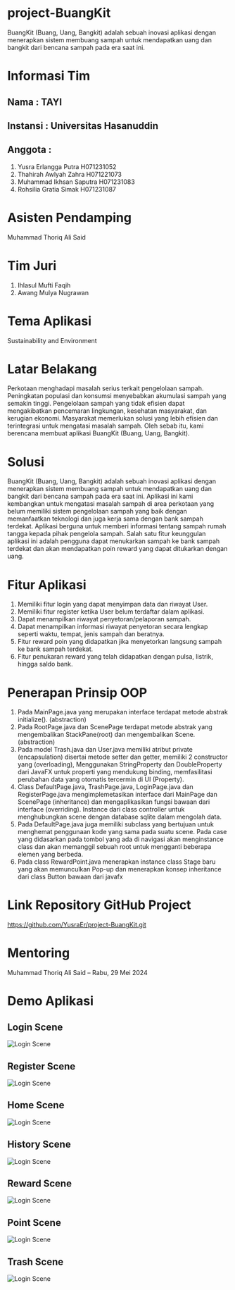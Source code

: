 # project-BuangKit
BuangKit (Buang, Uang, Bangkit) adalah sebuah inovasi aplikasi dengan menerapkan sistem membuang sampah untuk mendapatkan uang dan bangkit dari bencana sampah pada era saat ini.

# Informasi Tim
## Nama        : TAYI
## Instansi    : Universitas Hasanuddin
## Anggota     :
1. Yusra Erlangga Putra         H071231052 
2. Thahirah Awlyah Zahra        H071221073 
3. Muhammad Ikhsan Saputra      H071231083 
4. Rohsilia Gratia Simak        H071231087 

# Asisten Pendamping
Muhammad Thoriq Ali Said

# Tim Juri
1. Ihlasul Mufti Faqih 
2. Awang Mulya Nugrawan 

# Tema Aplikasi
Sustainability and Environment 

# Latar Belakang
Perkotaan menghadapi masalah serius terkait pengelolaan sampah. Peningkatan populasi dan konsumsi menyebabkan akumulasi sampah yang semakin tinggi. Pengelolaan sampah yang tidak efisien dapat mengakibatkan pencemaran lingkungan, kesehatan masyarakat, dan kerugian ekonomi. Masyarakat memerlukan solusi yang lebih efisien dan terintegrasi untuk mengatasi masalah sampah. Oleh sebab itu, kami berencana membuat aplikasi BuangKit (Buang, Uang, Bangkit).

# Solusi 
BuangKit (Buang, Uang, Bangkit) adalah sebuah inovasi aplikasi dengan menerapkan sistem membuang sampah untuk mendapatkan uang dan bangkit dari bencana sampah pada era saat ini. Aplikasi ini kami kembangkan untuk mengatasi masalah sampah di area perkotaan yang belum memiliki sistem pengelolaan sampah yang baik dengan memanfaatkan teknologi dan juga kerja sama dengan bank sampah terdekat. Aplikasi berguna untuk memberi informasi tentang sampah rumah tangga kepada pihak pengelola sampah. Salah satu fitur keunggulan aplikasi ini adalah pengguna dapat menukarkan sampah ke bank sampah terdekat dan akan mendapatkan poin reward yang dapat ditukarkan dengan uang.

# Fitur Aplikasi 
1.	Memiliki fitur login yang dapat menyimpan data dan riwayat User.
2.	Memiliki fitur register ketika User belum terdaftar dalam aplikasi.
3.	Dapat menampilkan riwayat penyetoran/pelaporan sampah.
4.	Dapat menampilkan informasi riwayat penyetoran secara lengkap seperti waktu, tempat, jenis sampah dan beratnya.
5.	Fitur reward poin yang didapatkan jika menyetorkan langsung sampah ke bank sampah terdekat.
6.	Fitur penukaran reward yang telah didapatkan dengan pulsa, listrik, hingga saldo bank.

# Penerapan Prinsip OOP 
1.	Pada MainPage.java yang merupakan interface terdapat metode abstrak initialize(). (abstraction)
2.	Pada RootPage.java dan ScenePage terdapat metode abstrak yang mengembalikan StackPane(root) dan mengembalikan Scene. (abstraction)
3.	Pada model Trash.java dan User.java memiliki atribut private (encapsulation) disertai metode setter dan getter, memiliki 2 constructor yang (overloading), Menggunakan StringProperty dan DoubleProperty dari JavaFX untuk properti yang mendukung binding, memfasilitasi perubahan data yang otomatis tercermin di UI (Property).
4.	Class DefaultPage.java, TrashPage.java, LoginPage.java dan RegisterPage.java mengimplemetasikan interface dari MainPage dan ScenePage (inheritance) dan mengaplikasikan fungsi bawaan dari interface (overriding). Instance dari class controller untuk menghubungkan scene dengan database sqlite dalam mengolah data.
5.	Pada DefaultPage.java juga memiliki subclass yang bertujuan untuk menghemat penggunaan kode yang sama pada suatu scene. Pada case yang didasarkan pada tombol yang ada di navigasi akan menginstance class dan akan memanggil sebuah root untuk mengganti beberapa elemen yang berbeda.
6.	Pada class RewardPoint.java menerapkan instance class Stage baru yang akan memunculkan Pop-up dan menerapkan konsep inheritance dari class Button bawaan dari javafx

# Link Repository GitHub Project
https://github.com/YusraEr/project-BuangKit.git

# Mentoring 
Muhammad Thoriq Ali Said – Rabu, 29 Mei 2024

# Demo Aplikasi
## Login Scene
![Login Scene](dokumentasi/loginScene.png)
## Register Scene
![Login Scene](dokumentasi/registerScene.png)
## Home Scene
![Login Scene](dokumentasi/homeScene.png)
## History Scene
![Login Scene](dokumentasi/historyScene.png)
## Reward Scene
![Login Scene](dokumentasi/rewardScene.png)
## Point Scene
![Login Scene](dokumentasi/pointExchange.png)
## Trash Scene
![Login Scene](dokumentasi/trashScene.png)